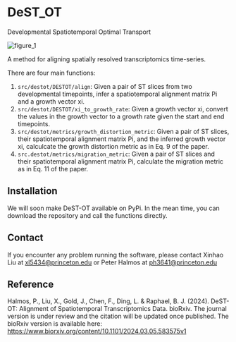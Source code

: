 # DeST_OT
Developmental Spatiotemporal Optimal Transport

![figure_1](https://github.com/raphael-group/DeST_OT/blob/main/fig1.png)

A method for aligning spatially resolved transcriptomics time-series. 


There are four main functions:
1. `src/destot/DESTOT/align`: Given a pair of ST slices from two developmental timepoints, infer a spatiotemporal alignment matrix Pi and a growth vector xi.
2. `src/destot/DESTOT/xi_to_growth_rate`: Given a growth vector xi, convert the values in the growth vector to a growth rate given the start and end timepoints.
3. `src/destot/metrics/growth_distortion_metric`: Given a pair of ST slices, their spatiotemporal alignment matrix Pi, and the inferred growth vector xi, calculcate the growth distortion metric as in Eq. 9 of the paper.
4. `src.destot/metrics/migration_metric`: Given a pair of ST slices and their spatiotemporal alignment matrix Pi, calculate the migration metric as in Eq. 11 of the paper.

## Installation
We will soon make DeST-OT available on PyPi. In the mean time, you can download the repository and call the functions directly.

## Contact
If you encounter any problem running the software, please contact Xinhao Liu at xl5434@princeton.edu or Peter Halmos at ph3641@princeton.edu

## Reference
Halmos, P., Liu, X., Gold, J., Chen, F., Ding, L. & Raphael, B. J. (2024). DeST-OT: Alignment of Spatiotemporal Transcriptomics Data. bioRxiv.
The journal version is under review and the citation will be updated once published. The bioRxiv version is available here: <https://www.biorxiv.org/content/10.1101/2024.03.05.583575v1>
